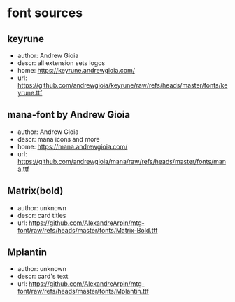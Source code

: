 # font sources

## keyrune

- author: Andrew Gioia
- descr: all extension sets logos
- home: https://keyrune.andrewgioia.com/
- url: https://github.com/andrewgioia/keyrune/raw/refs/heads/master/fonts/keyrune.ttf

## mana-font by Andrew Gioia

- author: Andrew Gioia
- descr: mana icons and more
- home: https://mana.andrewgioia.com/
- url: https://github.com/andrewgioia/mana/raw/refs/heads/master/fonts/mana.ttf

## Matrix(bold)
- author: unknown
- descr: card titles
- url: https://github.com/AlexandreArpin/mtg-font/raw/refs/heads/master/fonts/Matrix-Bold.ttf

## Mplantin
- author: unknown
- descr: card's text
- url: https://github.com/AlexandreArpin/mtg-font/raw/refs/heads/master/fonts/Mplantin.ttf

